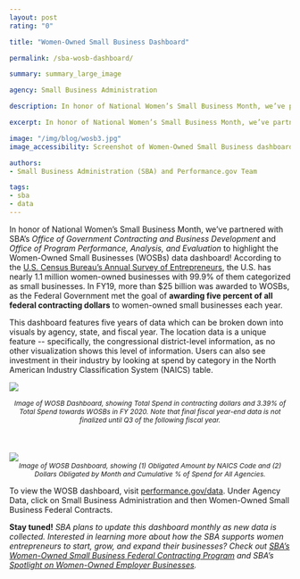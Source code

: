 ```yaml
---
layout: post
rating: "0"

title: "Women-Owned Small Business Dashboard"

permalink: /sba-wosb-dashboard/

summary: summary_large_image

agency: Small Business Administration

description: In honor of National Women’s Small Business Month, we’ve partnered with SBA’s Office of Government Contracting and Business Development and Office of Program Performance, Analysis, and Evaluation to highlight the Women-Owned Small Businesses (WOSBs) data dashboard!

excerpt: In honor of National Women’s Small Business Month, we’ve partnered with SBA’s Office of Government Contracting and Business Development and Office of Program Performance, Analysis, and Evaluation to highlight the Women-Owned Small Businesses (WOSBs) data dashboard!

image: "/img/blog/wosb3.jpg"
image_accessibility: Screenshot of Women-Owned Small Business dashboard

authors:
- Small Business Administration (SBA) and Performance.gov Team

tags:
- sba
- data
---
```


In honor of National Women’s Small Business Month, we’ve partnered with SBA’s *Office of Government Contracting and Business Development* and *Office of Program Performance, Analysis, and Evaluation* to highlight the Women-Owned Small Businesses (WOSBs) data dashboard! According to the [U.S. Census Bureau’s Annual Survey of Entrepreneurs](https://www.census.gov/programs-surveys/ase.html), the U.S. has nearly 1.1 million women-owned businesses with 99.9% of them categorized as small businesses. In FY19, more than $25 billion was awarded to WOSBs, as the Federal Government met the goal of **awarding five percent of all federal contracting dollars** to women-owned small businesses each year.

This dashboard features five years of data which can be broken down into visuals by agency, state, and fiscal year. The location data is a unique feature -- specifically, the congressional district-level information, as no other visualization shows this level of information. Users can also see investment in their industry by looking at spend by category in the North American Industry Classification System (NAICS) table.


<a href="{{ site.baseurl }}/img/blog/wosb1.jpg"><img src="{{ site.baseurl }}/img/blog/wosb1.jpg"></a> <center><i style="font-size: 12px;">Image of WOSB Dashboard, showing Total Spend in contracting dollars and 3.39% of Total Spend towards WOSBs in FY 2020. Note that final fiscal year-end data is not finalized until Q3 of the following fiscal year.</i></center>
<br>
<br>
<br>
<a href="{{ site.baseurl }}/img/blog/wosb2.png"><img src="{{ site.baseurl }}/img/blog/wosb2.png"></a> <center><i style="font-size: 12px;">Image of WOSB Dashboard, showing (1) Obligated Amount by NAICS Code and
 (2) Dollars Obligated by Month and Cumulative % of Spend for All Agencies.</i></center>

 To view the WOSB dashboard, visit [performance.gov/data](https://performance.gov/data). Under Agency Data, click on Small Business Administration and then Women-Owned Small Business Federal Contracts.


**Stay tuned!** *SBA plans to update this dashboard monthly as new data is collected. Interested in learning more about how the SBA supports women entrepreneurs to start, grow, and expand their businesses? Check out [SBA’s Women-Owned Small Business Federal Contracting Program](https://content.govdelivery.com/accounts/USSBA/bulletins/2a30740) and SBA’s [Spotlight on Women-Owned Employer Businesses](https://cdn.advocacy.sba.gov/wp-content/uploads/2019/03/22170128/Small-Business-Facts-Spotlight-on-Women-Owned-Employer-Businesses.pdf).*
